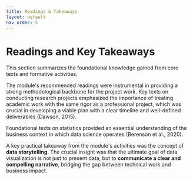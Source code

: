 ```yaml
---
title: Readings & Takeaways
layout: default 
nav_order: 5
---
```


Readings and Key Takeaways
==========================================================

This section summarizes the foundational knowledge gained from core texts and formative activities.

The module's recommended readings were instrumental in providing a strong methodological backbone for the project work. Key texts on conducting research projects emphasized the importance of treating academic work with the same rigor as a professional project, which was crucial in developing a viable plan with a clear timeline and well-defined deliverables (Dawson, 2015).

Foundational texts on statistics provided an essential understanding of the business context in which data science operates (Berenson et al., 2020).

A key practical takeaway from the module's activities was the concept of **data storytelling**. The crucial insight was that the ultimate goal of data visualization is not just to present data, but to **communicate a clear and compelling narrative**, bridging the gap between technical work and business impact.
